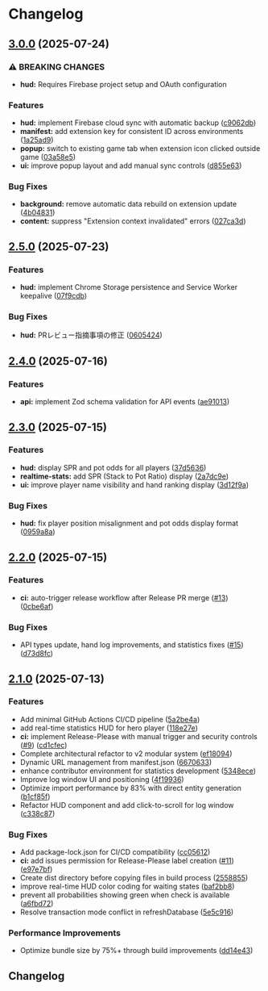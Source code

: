 # Changelog

## [3.0.0](https://github.com/solavrc/pokerchase-hud/compare/pokerchase-hud-v2.5.0...pokerchase-hud-v3.0.0) (2025-07-24)


### ⚠ BREAKING CHANGES

* **hud:** Requires Firebase project setup and OAuth configuration

### Features

* **hud:** implement Firebase cloud sync with automatic backup ([c9062db](https://github.com/solavrc/pokerchase-hud/commit/c9062db99c5be388d46653b04ca2ab798f1404d2))
* **manifest:** add extension key for consistent ID across environments ([1a25ad9](https://github.com/solavrc/pokerchase-hud/commit/1a25ad9724d913a9f2045a7c60ef0ed9003f9d79))
* **popup:** switch to existing game tab when extension icon clicked outside game ([03a58e5](https://github.com/solavrc/pokerchase-hud/commit/03a58e5d6ec703b4c657914fa458d7e19ecdafbd))
* **ui:** improve popup layout and add manual sync controls ([d855e63](https://github.com/solavrc/pokerchase-hud/commit/d855e634708fe394b4a303ea142ee6efed9b4d36))


### Bug Fixes

* **background:** remove automatic data rebuild on extension update ([4b04831](https://github.com/solavrc/pokerchase-hud/commit/4b04831da9ab23f30cd4bb4ca383ce9dc3d25c70))
* **content:** suppress "Extension context invalidated" errors ([027ca3d](https://github.com/solavrc/pokerchase-hud/commit/027ca3d8d9f53117244f7a78c1ca063abab3326d))

## [2.5.0](https://github.com/solavrc/pokerchase-hud/compare/pokerchase-hud-v2.4.0...pokerchase-hud-v2.5.0) (2025-07-23)


### Features

* **hud:** implement Chrome Storage persistence and Service Worker keepalive ([07f9cdb](https://github.com/solavrc/pokerchase-hud/commit/07f9cdb8880941adcb5ff700922360108e5e988e))


### Bug Fixes

* **hud:** PRレビュー指摘事項の修正 ([0605424](https://github.com/solavrc/pokerchase-hud/commit/0605424630da9a8438b1597612ab43f9341ca2ad))

## [2.4.0](https://github.com/solavrc/pokerchase-hud/compare/pokerchase-hud-v2.3.0...pokerchase-hud-v2.4.0) (2025-07-16)


### Features

* **api:** implement Zod schema validation for API events ([ae91013](https://github.com/solavrc/pokerchase-hud/commit/ae9101376cd415882a824a6f204c054d4540c30b))

## [2.3.0](https://github.com/solavrc/pokerchase-hud/compare/pokerchase-hud-v2.2.0...pokerchase-hud-v2.3.0) (2025-07-15)


### Features

* **hud:** display SPR and pot odds for all players ([37d5636](https://github.com/solavrc/pokerchase-hud/commit/37d563659dbedf27d9f5cd924efefc49638ca739))
* **realtime-stats:** add SPR (Stack to Pot Ratio) display ([2a7dc9e](https://github.com/solavrc/pokerchase-hud/commit/2a7dc9eb60c7ccfbd39b60b0741f2ac0a3c17cd1))
* **ui:** improve player name visibility and hand ranking display ([3d12f9a](https://github.com/solavrc/pokerchase-hud/commit/3d12f9a492a2120a4a4370a276d56f6fa95d82a1))


### Bug Fixes

* **hud:** fix player position misalignment and pot odds display format ([0959a8a](https://github.com/solavrc/pokerchase-hud/commit/0959a8a7e0b4dd11c77313352c3de7646a56542c))

## [2.2.0](https://github.com/solavrc/pokerchase-hud/compare/pokerchase-hud-v2.1.0...pokerchase-hud-v2.2.0) (2025-07-15)


### Features

* **ci:** auto-trigger release workflow after Release PR merge ([#13](https://github.com/solavrc/pokerchase-hud/issues/13)) ([0cbe6af](https://github.com/solavrc/pokerchase-hud/commit/0cbe6af36937c2314cd5c292258a48d40efb12ec))


### Bug Fixes

* API types update, hand log improvements, and statistics fixes ([#15](https://github.com/solavrc/pokerchase-hud/issues/15)) ([d73d8fc](https://github.com/solavrc/pokerchase-hud/commit/d73d8fc30da4efec8aa39e03cfe2bd11199bb0d6))

## [2.1.0](https://github.com/solavrc/pokerchase-hud/compare/pokerchase-hud-v2.0.0...pokerchase-hud-v2.1.0) (2025-07-13)


### Features

* Add minimal GitHub Actions CI/CD pipeline ([5a2be4a](https://github.com/solavrc/pokerchase-hud/commit/5a2be4a1f1cfeb233b20024066d3ddcd1be5293d))
* add real-time statistics HUD for hero player ([118e27e](https://github.com/solavrc/pokerchase-hud/commit/118e27ebc0f66942e007546e232072e833bc0c72))
* **ci:** implement Release-Please with manual trigger and security controls ([#9](https://github.com/solavrc/pokerchase-hud/issues/9)) ([cd1cfec](https://github.com/solavrc/pokerchase-hud/commit/cd1cfecfce48f08c117c80c18dff635e227ad081))
* Complete architectural refactor to v2 modular system ([ef18094](https://github.com/solavrc/pokerchase-hud/commit/ef180943e31f5ad1775f6bc23cd0e6ed69d03a65))
* Dynamic URL management from manifest.json ([6670633](https://github.com/solavrc/pokerchase-hud/commit/6670633d882a8304a97ae220a3c3fe5b179d15d5))
* enhance contributor environment for statistics development ([5348ece](https://github.com/solavrc/pokerchase-hud/commit/5348ece81e9413df4d96c6b3d16cdeb601863bfd))
* Improve log window UI and positioning ([4f19936](https://github.com/solavrc/pokerchase-hud/commit/4f19936b16cb6b789dc0dfa17e549de7e35e96bc))
* Optimize import performance by 83% with direct entity generation ([b1cf85f](https://github.com/solavrc/pokerchase-hud/commit/b1cf85fbda2e4e44a0572c3029056de33b665751))
* Refactor HUD component and add click-to-scroll for log window ([c338c87](https://github.com/solavrc/pokerchase-hud/commit/c338c8716e0d962a72aa77ee41b28d9139b16473))


### Bug Fixes

* Add package-lock.json for CI/CD compatibility ([cc05612](https://github.com/solavrc/pokerchase-hud/commit/cc05612e62f1f840dd116d95d496afa845963e09))
* **ci:** add issues permission for Release-Please label creation ([#11](https://github.com/solavrc/pokerchase-hud/issues/11)) ([e97e7bf](https://github.com/solavrc/pokerchase-hud/commit/e97e7bf154abfb0c50a3aa1459bde21d295c1d72))
* Create dist directory before copying files in build process ([2558855](https://github.com/solavrc/pokerchase-hud/commit/25588554382b78b55e0b6371161a65414eae0f20))
* improve real-time HUD color coding for waiting states ([baf2bb8](https://github.com/solavrc/pokerchase-hud/commit/baf2bb8a280210b371ada86e58a41c48101e6054))
* prevent all probabilities showing green when check is available ([a6fbd72](https://github.com/solavrc/pokerchase-hud/commit/a6fbd72e6d3523c200f22c08972813b736777c95))
* Resolve transaction mode conflict in refreshDatabase ([5e5c916](https://github.com/solavrc/pokerchase-hud/commit/5e5c916aaed747bfaae4873f5d6721c2449b9842))


### Performance Improvements

* Optimize bundle size by 75%+ through build improvements ([dd14e43](https://github.com/solavrc/pokerchase-hud/commit/dd14e4346aa3a1f32c2a6f6abf174368febee71d))

## Changelog
